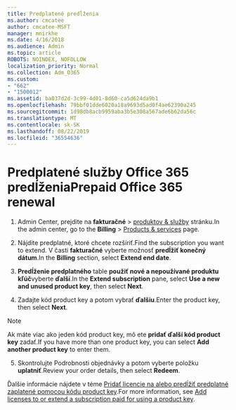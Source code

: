 ```yaml
---
title: Predplatené predĺženia
ms.author: cmcatee
author: cmcatee-MSFT
manager: mnirkhe
ms.date: 4/16/2018
ms.audience: Admin
ms.topic: article
ROBOTS: NOINDEX, NOFOLLOW
localization_priority: Normal
ms.collection: Adm_O365
ms.custom:
- "662"
- "1500012"
ms.assetid: ba037d2d-3c99-4d01-8d60-ca5d624da9b1
ms.openlocfilehash: 79bbf01dde6020a18a9693d5ad0f4ae62390a245
ms.sourcegitcommit: 1d98db8acb9959aba3b5e308a567ade6b62da56c
ms.translationtype: MT
ms.contentlocale: sk-SK
ms.lasthandoff: 08/22/2019
ms.locfileid: "36554636"
---
```

# <a name="prepaid-office-365-renewal"></a><span data-ttu-id="b451f-102">Predplatené služby Office 365 predĺženia</span><span class="sxs-lookup"><span data-stu-id="b451f-102">Prepaid Office 365 renewal</span></span>

1. <span data-ttu-id="b451f-103">Admin Center, prejdite na **fakturačné** \> [produktov & služby](https://go.microsoft.com/fwlink/p/?linkid=842054) stránku.</span><span class="sxs-lookup"><span data-stu-id="b451f-103">In the admin center, go to the **Billing** \> [Products & services](https://go.microsoft.com/fwlink/p/?linkid=842054) page.</span></span>

2. <span data-ttu-id="b451f-104">Nájdite predplatné, ktoré chcete rozšíriť.</span><span class="sxs-lookup"><span data-stu-id="b451f-104">Find the subscription you want to extend.</span></span> <span data-ttu-id="b451f-105">V časti **fakturačné** vyberte možnosť **predĺžiť konečný dátum**.</span><span class="sxs-lookup"><span data-stu-id="b451f-105">In the **Billing** section, select **Extend end date**.</span></span>

3. <span data-ttu-id="b451f-106">**Predĺženie predplatného** table **použiť nové a nepoužívané produktu kľúč**vyberte **ďalší**.</span><span class="sxs-lookup"><span data-stu-id="b451f-106">In the **Extend subscription** pane, select **Use a new and unused product key**, then select **Next**.</span></span>

4. <span data-ttu-id="b451f-107">Zadajte kód product key a potom vybrať **ďalšiu**.</span><span class="sxs-lookup"><span data-stu-id="b451f-107">Enter the product key, then select **Next**.</span></span>

> [!NOTE]
> <span data-ttu-id="b451f-108">Ak máte viac ako jeden kód product key, mô ete **pridať ďalší kód product key** zadať.</span><span class="sxs-lookup"><span data-stu-id="b451f-108">If you have more than one product key, you can select **Add another product key** to enter them.</span></span>

5. <span data-ttu-id="b451f-109">Skontrolujte Podrobnosti objednávky a potom vyberte položku **uplatniť**.</span><span class="sxs-lookup"><span data-stu-id="b451f-109">Review your order details, then select **Redeem**.</span></span>

<span data-ttu-id="b451f-110">Ďalšie informácie nájdete v téme [Pridať licencie na alebo predĺžiť predplatné zaplatené pomocou kódu product key](https://docs.microsoft.com/office365/admin/misc/add-licenses-using-product-key).</span><span class="sxs-lookup"><span data-stu-id="b451f-110">For more information, see [Add licenses to or extend a subscription paid for using a product key](https://docs.microsoft.com/office365/admin/misc/add-licenses-using-product-key).</span></span>